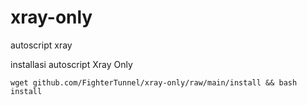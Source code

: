 # xray-only
autoscript xray

installasi autoscript Xray Only
```
wget github.com/FighterTunnel/xray-only/raw/main/install && bash install
```
